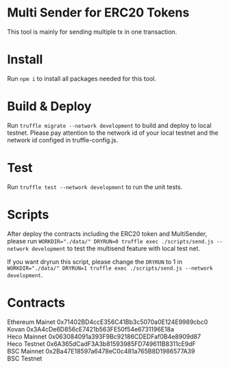 # Multi Sender for ERC20 Tokens

This tool is mainly for sending multiple tx in one transaction.

# Install

Run `npm i` to install all packages needed for this tool.

# Build & Deploy

Run `truffle migrate --network development` to build and deploy to local testnet. Please pay attention to the network id of your local testnet and the network id configed in truffle-config.js.

# Test

Run `truffle test --network development` to run the unit tests.

# Scripts

After deploy the contracts including the ERC20 token and MultiSender, please run `WORKDIR="./data/" DRYRUN=0 truffle exec ./scripts/send.js --network development` to test the multisend feature with local test net.

If you want dryrun this script, please change the `DRYRUN` to 1 in `WORKDIR="./data/" DRYRUN=1 truffle exec ./scripts/send.js --network development`.


# Contracts
Ethereum Mainet 0x71402BD4ccE356C41Bb3c5070a0E124E9989cbc0  
Kovan 0x3A4cDe6D856cE7421b563FE50f54e6731196E18a  
Heco Mainnet 0x063084091a393F9Bc92186CDEDFaf0B4e8909d87  
Heco Testnet 0x6A365dCadF3A3b81593985FD749611B8311cE9dF  
BSC Mainnet 0x2Ba47E18597a6478eC0c481a765B8D1986577A39   
BSC Testnet   
